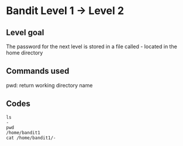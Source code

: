 # Bandit Level 1 → Level 2

## Level goal

The password for the next level is stored in a file called - located in the home directory

## Commands used

pwd: return working directory name

## Codes
```
ls
-
pwd
/home/bandit1
cat /home/bandit1/-
